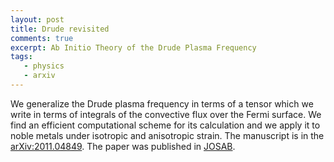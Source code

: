 ```yaml
---
layout: post
title: Drude revisited
comments: true
excerpt: Ab Initio Theory of the Drude Plasma Frequency
tags:
   - physics
   - arxiv
---
```


We generalize the Drude plasma frequency in terms of a tensor which we
write in terms of integrals of the convective flux over the Fermi
surface. We find an efficient computational scheme for its calculation
and we apply it to noble metals under isotropic and anisotropic
strain. The manuscript is in the [arXiv:2011.04849](https://arxiv.org/abs/2011.04849). The paper was
published in [JOSAB](https://doi.org/10.1364/JOSAB.416741).
